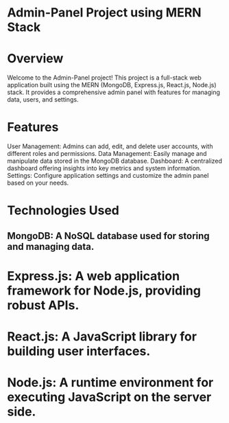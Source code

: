 # Admin-Panel Project using MERN Stack #
# Overview
Welcome to the Admin-Panel project! This project is a full-stack web application built using the MERN (MongoDB, Express.js, React.js, Node.js) stack. It provides a comprehensive admin panel with features for managing data, users, and settings.

# Features
User Management: Admins can add, edit, and delete user accounts, with different roles and permissions.
Data Management: Easily manage and manipulate data stored in the MongoDB database.
Dashboard: A centralized dashboard offering insights into key metrics and system information.
Settings: Configure application settings and customize the admin panel based on your needs.
# Technologies Used
##  MongoDB: A NoSQL database used for storing and managing data.
#  Express.js: A web application framework for Node.js, providing robust APIs.
#  React.js: A JavaScript library for building user interfaces.
#  Node.js: A runtime environment for executing JavaScript on the server side.
